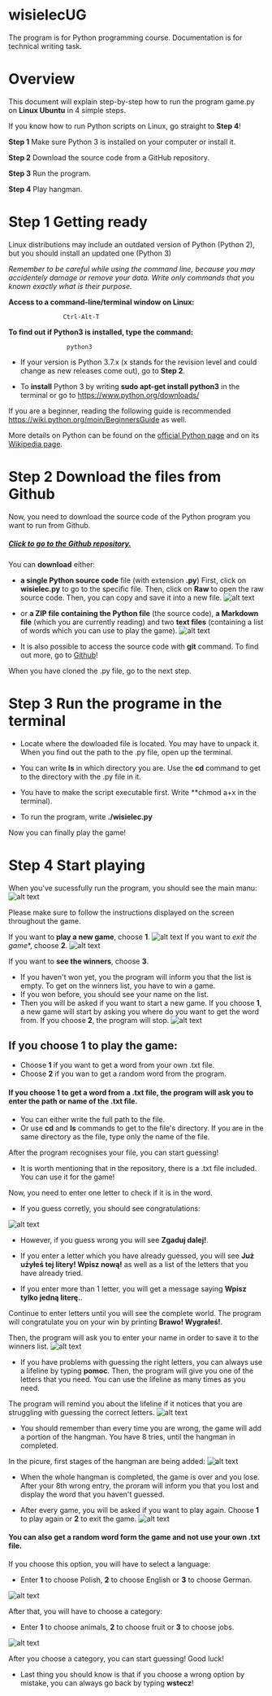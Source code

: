 # wisielecUG
The program is for Python programming course. 
Documentation is for technical writing task.

# Overview
This document will explain step-by-step how to run the program game.py on **Linux Ubuntu** in 4 simple steps.

If you know how to run Python scripts on Linux, go straight to **Step 4**!

**Step 1** Make sure Python 3 is installed on your computer or install it.

**Step 2** Download the source code from a GitHub repository.

**Step 3** Run the program.

**Step 4** Play hangman.


# Step 1 Getting ready

Linux distributions may include an outdated version of Python (Python 2), but you should install an updated one (Python 3)

*Remember to be careful while using the command line, because you may accidentely damage or remove your data. Write only commands that you known exactly what is their purpose.*

**Access to a command-line/terminal window on Linux:**

                   Ctrl-Alt-T
    
**To find out if Python3 is installed, type the command:** 

                    python3

        
- If your version is Python 3.7.x (x stands for the revision level and could change as new releases come out), go to **Step 2**.

- To **install** Python 3 by writing **sudo apt-get install python3** in the terminal or go to https://www.python.org/downloads/ 

If you are a beginner, reading the following guide is recommended https://wiki.python.org/moin/BeginnersGuide as well.

More details on Python can be found on the [official Python page](https://www.python.org/about/)
and on its [Wikipedia page](https://en.wikipedia.org/wiki/Python_(programming_language)).


# Step 2 Download the files from Github
Now, you need to download the source code of the Python program you want to run from Github.

##### [Click to go to the Github repository.](https://github.com/MartynaIwaniec/wisielecUG)

You can **download** either:
- **a single Python source code** file (with extension **.py**)
First, click on **wisielec.py** to go to the specific file. Then, click on **Raw** to open the raw source code. Then, you can copy and save it into a new file.
![alt text](https://i.imgur.com/kKYrHvP.png "pic1")

- or **a ZIP file containing the Python file** (the source code), **a Markdown file** (which you are currently reading) and two **text files** (containing a list of words which you can use to play the game).
![alt text](https://i.imgur.com/vqWjz8V.png "pic2")


- It is also possible to access the source code with **git** command. To find out more, go to [Github]( https://help.github.com/en/github/creating-cloning-and-archiving-repositories/cloning-a-repository )!

When you have cloned the .py file, go to the next step.

# Step 3 Run the programe in the terminal
- Locate where the dowloaded file is located. You may have to unpack it. When you find out the path to the .py file, open up the terminal.

- You can write **ls** in which directory you are. Use the **cd** command to get to the directory with the .py file in it.

- You have to make the script executable first.
Write **chmod a+x in the terminal).

- To run the program, write **./wisielec.py**

Now you can finally play the game!

# Step 4 Start playing
When you've sucessfully run the program, you should see the main manu:
![alt text](https://i.imgur.com/VUsnxXw.png "pic3")

Please make sure to follow the instructions displayed on the screen throughout the game.

If you want to **play a new game**, choose **1**.
![alt text](https://i.imgur.com/Y6Dzv8X.png
 "pic12")
If you want to *exit the game**, choose **2**.
 ![alt text]( https://i.imgur.com/AADiqOw.png
 "pic11")

If you want to **see the winners**, choose **3**.
- If you haven't won yet, you the program will inform you that the list is empty. To get on the winners list, you have to win a game.
- If you won before, you should see your name on the list.
- Then you  will be asked if you want to start a new game. If you choose **1**, a new game will start by asking you where do you want to get the word from. If you choose **2**, the program will stop.
![alt text](https://i.imgur.com/D8u9kL3.png)


## If you choose **1** to play the game:
- Choose **1** if you want to get a word from your own .txt file.
- Choose **2** if you wan to get a random word from the program.

#### If you choose 1 to get a word from a .txt file, the program will ask you to enter the path or name of the .txt file. 

- You can either write the full path to the file.
- Or use **cd** and **ls** commands to get to the file's directory. If you are in the same directory as the file, type only the name of the file.

After the program recognises your file, you can start guessing!

- It is worth mentioning that in the repository, there is a .txt file included. You can use it for the game!

  
 Now, you need to enter one letter to check if it is in the word.
 - If you guess corretly, you should see congratulations:
 
![alt text](https://i.imgur.com/ql7o4xe.png
 "pic6")
 
- However, if you guess wrong you will see **Zgaduj dalej!**.
 
- If you enter a letter which you have already guessed, you will see **Już użyłeś tej litery! Wpisz nową!** as well as a list of the letters that you have already tried.

- If you enter more than 1 letter, you will get a message saying **Wpisz tylko jedną literę.**.
 
 Continue to enter letters until you will see the complete world. The program will congratulate you on your win by printing **Brawo! Wygrałeś!**.

Then, the program will ask you to enter your name in order to save it to the winners list.
 ![alt text](https://i.imgur.com/WS5lz7I.png "pic7")

- If you have problems with guessing the right letters, you can always use a lifeline by typing **pomoc**.
Then, the program will give you one of the letters that you need.
You can use the lifeline as many times as you need.

The program will remind you about the lifeline if it notices that you are struggling with guessing the correct letters.
 ![alt text](https://i.imgur.com/VNF2xHF.png "pic8")

 
 - You should remember than every time you are wrong, the game will add a portion of the hangman. 
 You have 8 tries, until the hangman in completed.

In the picure, first stages of the hangman are being added:
 ![alt text](https://i.imgur.com/6a9izYm.png "pic9")

- When the whole hangman is completed, the game is over and you lose.
After your 8th wrong entry, the proram will inform you that you lost and display the word that you haven't guessed.

- After every game, you will be asked if you want to play again. Choose **1** to play again or **2** to exit the game.
![alt text](https://i.imgur.com/pDHh2Kb.png "pic10")

#### You can also get a random word form the game and not use your own .txt file.
If you choose this option, you will have to select a language:
- Enter **1** to choose Polish, **2** to choose English or **3** to choose German.

![alt text](https://i.imgur.com/af1LHP4.png "pic13")

 After that, you will have to choose a category:
- Enter **1** to choose animals, **2** to choose fruit or **3** to choose jobs.

![alt text](https://i.imgur.com/xfgC7mB.png "pic14")

After you choose a category, you can start guessing! Good luck!

- Last thing you should know is that if you choose a wrong option by mistake, you can always go back by typing **wstecz**!
